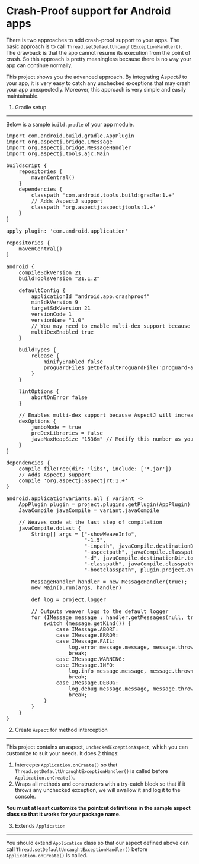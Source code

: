 # Crash-Proof support for Android apps

There is two approaches to add crash-proof support to your apps. The basic approach is to call `Thread.setDefaultUncaughtExceptionHandler()`. The drawback is that the app cannot resume its execution from the point of crash. So this approach is pretty meaningless because there is no way your app can continue normally.

This project shows you the advanced approach. By integrating AspectJ to your app, it is very easy to catch any unchecked exceptions that may crash your app unexpectedly. Moreover, this approach is very simple and easily maintainable.

1. Gradle setup
---------------
Below is a sample `build.gradle` of your app module.

<pre>
import com.android.build.gradle.AppPlugin
import org.aspectj.bridge.IMessage
import org.aspectj.bridge.MessageHandler
import org.aspectj.tools.ajc.Main

buildscript {
    repositories {
        mavenCentral()
    }
    dependencies {
        classpath 'com.android.tools.build:gradle:1.+'
        // Adds AspectJ support
        classpath 'org.aspectj:aspectjtools:1.+'
    }
}

apply plugin: 'com.android.application'

repositories {
    mavenCentral()
}

android {
    compileSdkVersion 21
    buildToolsVersion "21.1.2"

    defaultConfig {
        applicationId "android.app.crashproof"
        minSdkVersion 9
        targetSdkVersion 21
        versionCode 1
        versionName "1.0"
        // You may need to enable multi-dex support because AspectJ will increase the method count by ~60%
        multiDexEnabled true
    }

    buildTypes {
        release {
            minifyEnabled false
            proguardFiles getDefaultProguardFile('proguard-android.txt'), 'proguard-rules.pro'
        }
    }

    lintOptions {
        abortOnError false
    }

    // Enables multi-dex support because AspectJ will increase the method count by ~60%
    dexOptions {
        jumboMode = true
        preDexLibraries = false
        javaMaxHeapSize "1536m" // Modify this number as you like. 1.5g should be enough for a large project.
    }
}

dependencies {
    compile fileTree(dir: 'libs', include: ['*.jar'])
    // Adds AspectJ support
    compile 'org.aspectj:aspectjrt:1.+'
}

android.applicationVariants.all { variant ->
    AppPlugin plugin = project.plugins.getPlugin(AppPlugin)
    JavaCompile javaCompile = variant.javaCompile

    // Weaves code at the last step of compilation
    javaCompile.doLast {
        String[] args = ["-showWeaveInfo",
                         "-1.5",
                         "-inpath", javaCompile.destinationDir.toString(),
                         "-aspectpath", javaCompile.classpath.asPath,
                         "-d", javaCompile.destinationDir.toString(),
                         "-classpath", javaCompile.classpath.asPath,
                         "-bootclasspath", plugin.project.android.bootClasspath.join(File.pathSeparator)]

        MessageHandler handler = new MessageHandler(true);
        new Main().run(args, handler)

        def log = project.logger

        // Outputs weaver logs to the default logger
        for (IMessage message : handler.getMessages(null, true)) {
            switch (message.getKind()) {
                case IMessage.ABORT:
                case IMessage.ERROR:
                case IMessage.FAIL:
                    log.error message.message, message.thrown
                    break;
                case IMessage.WARNING:
                case IMessage.INFO:
                    log.info message.message, message.thrown
                    break;
                case IMessage.DEBUG:
                    log.debug message.message, message.thrown
                    break;
            }
        }
    }
}
</pre>

2. Create `Aspect` for method interception
------------------------------------------
This project contains an aspect, `UncheckedExceptionAspect`, which you can customize to suit your needs. It does 2 things:
 1. Intercepts `Application.onCreate()` so that `Thread.setDefaultUncaughtExceptionHandler()` is called before `Application.onCreate()`.
 2. Wraps all methods and constructors with a try-catch block so that if it throws any unchecked exception, we will swallow it and log it to the console.

**You must at least customize the pointcut definitions in the sample aspect class so that it works for your package name.**

3. Extends `Application`
------------------------
You should extend `Application` class so that our aspect defined above can call `Thread.setDefaultUncaughtExceptionHandler()` before `Application.onCreate()` is called.
